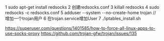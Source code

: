 1 sudo apt-get install redsocks
2 创建redsocks.conf
3 killall redsocks
4 sudo redsocks -c redsocks.conf
5 adduser --system --no-create-home trojan //增加一个trojan用户
6 在trojan.service增加User
7 ./iptables_install.sh

https://superuser.com/questions/1401585/how-to-force-all-linux-apps-to-use-socks-proxy
https://github.com/trojan-gfw/trojan/issues/135

